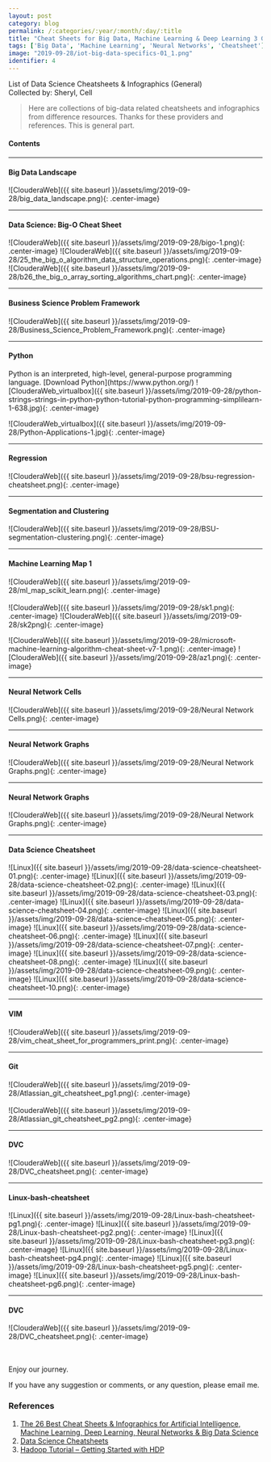 ```yaml
---
layout: post
category: blog
permalink: /:categories/:year/:month/:day/:title
title: "Cheat Sheets for Big Data, Machine Learning & Deep Learning 3 General"
tags: ['Big Data', 'Machine Learning', 'Neural Networks', 'Cheatsheet']
image: "2019-09-28/iot-big-data-specifics-01_1.png"
identifier: 4
---
```


List of Data Science Cheatsheets & Infographics (General)
<br>
Collected by: Sheryl, Cell

<!--more-->

<blockquote class="tip">
Here are collections of big-data related cheatsheets and infographics from difference resources. Thanks for these providers and references. This is general part.
</blockquote>

<div class="list-of-contents">
  <h4>Contents</h4>
  <ul></ul>
</div>


<hr class="with-margin">
<h4 class="header" id="intro">Big Data Landscape</h4>

![ClouderaWeb]({{ site.baseurl }}/assets/img/2019-09-28/big_data_landscape.png){: .center-image}


<hr class="with-margin">
<h4 class="header" id="intro">Data Science: Big-O Cheat Sheet</h4>

![ClouderaWeb]({{ site.baseurl }}/assets/img/2019-09-28/bigo-1.png){: .center-image}
![ClouderaWeb]({{ site.baseurl }}/assets/img/2019-09-28/25_the_big_o_algorithm_data_structure_operations.png){: .center-image}
![ClouderaWeb]({{ site.baseurl }}/assets/img/2019-09-28/b26_the_big_o_array_sorting_algorithms_chart.png){: .center-image}




<hr class="with-margin">
<h4 class="header" id="intro">Business Science Problem Framework</h4>

![ClouderaWeb]({{ site.baseurl }}/assets/img/2019-09-28/Business_Science_Problem_Framework.png){: .center-image}

<hr class="with-margin">
<h4 class="header" id="intro">Python</h4>
Python is an interpreted, high-level, general-purpose programming language.
[Download Python](https://www.python.org/)
![ClouderaWeb_virtualbox]({{ site.baseurl }}/assets/img/2019-09-28/python-strings-strings-in-python-python-tutorial-python-programming-simplilearn-1-638.jpg){: .center-image}

![ClouderaWeb_virtualbox]({{ site.baseurl }}/assets/img/2019-09-28/Python-Applications-1.jpg){: .center-image}

<hr class="with-margin">
<h4 class="header" id="intro">Regression</h4>

![ClouderaWeb]({{ site.baseurl }}/assets/img/2019-09-28/bsu-regression-cheatsheet.png){: .center-image}

<hr class="with-margin">
<h4 class="header" id="intro">Segmentation and Clustering</h4>

![ClouderaWeb]({{ site.baseurl }}/assets/img/2019-09-28/BSU-segmentation-clustering.png){: .center-image}


<hr class="with-margin">
<h4 class="header" id="intro">Machine Learning Map 1</h4>

![ClouderaWeb]({{ site.baseurl }}/assets/img/2019-09-28/ml_map_scikit_learn.png){: .center-image}
<br></br>
![ClouderaWeb]({{ site.baseurl }}/assets/img/2019-09-28/sk1.png){: .center-image}
![ClouderaWeb]({{ site.baseurl }}/assets/img/2019-09-28/sk2png){: .center-image}

![ClouderaWeb]({{ site.baseurl }}/assets/img/2019-09-28/microsoft-machine-learning-algorithm-cheat-sheet-v7-1.png){: .center-image}
![ClouderaWeb]({{ site.baseurl }}/assets/img/2019-09-28/az1.png){: .center-image}

<hr class="with-margin">
<h4 class="header" id="intro">Neural Network Cells</h4>

![ClouderaWeb]({{ site.baseurl }}/assets/img/2019-09-28/Neural Network Cells.png){: .center-image}


<hr class="with-margin">
<h4 class="header" id="intro">Neural Network Graphs</h4>

![ClouderaWeb]({{ site.baseurl }}/assets/img/2019-09-28/Neural Network Graphs.png){: .center-image}

<hr class="with-margin">
<h4 class="header" id="intro">Neural Network Graphs</h4>

![ClouderaWeb]({{ site.baseurl }}/assets/img/2019-09-28/Neural Network Graphs.png){: .center-image}

<hr class="with-margin">
<h4 class="header" id="intro">Data Science Cheatsheet </h4>

![Linux]({{ site.baseurl }}/assets/img/2019-09-28/data-science-cheatsheet-01.png){: .center-image}
![Linux]({{ site.baseurl }}/assets/img/2019-09-28/data-science-cheatsheet-02.png){: .center-image}
![Linux]({{ site.baseurl }}/assets/img/2019-09-28/data-science-cheatsheet-03.png){: .center-image}
![Linux]({{ site.baseurl }}/assets/img/2019-09-28/data-science-cheatsheet-04.png){: .center-image}
![Linux]({{ site.baseurl }}/assets/img/2019-09-28/data-science-cheatsheet-05.png){: .center-image}
![Linux]({{ site.baseurl }}/assets/img/2019-09-28/data-science-cheatsheet-06.png){: .center-image}
![Linux]({{ site.baseurl }}/assets/img/2019-09-28/data-science-cheatsheet-07.png){: .center-image}
![Linux]({{ site.baseurl }}/assets/img/2019-09-28/data-science-cheatsheet-08.png){: .center-image}
![Linux]({{ site.baseurl }}/assets/img/2019-09-28/data-science-cheatsheet-09.png){: .center-image}
![Linux]({{ site.baseurl }}/assets/img/2019-09-28/data-science-cheatsheet-10.png){: .center-image}

<hr class="with-margin">
<h4 class="header" id="intro">VIM</h4>

![ClouderaWeb]({{ site.baseurl }}/assets/img/2019-09-28/vim_cheat_sheet_for_programmers_print.png){: .center-image}


<hr class="with-margin">
<h4 class="header" id="intro">Git </h4>

![ClouderaWeb]({{ site.baseurl }}/assets/img/2019-09-28/Atlassian_git_cheatsheet_pg1.png){: .center-image}
<br></br>
![ClouderaWeb]({{ site.baseurl }}/assets/img/2019-09-28/Atlassian_git_cheatsheet_pg2.png){: .center-image}

<hr class="with-margin">
<h4 class="header" id="intro">DVC</h4>

![ClouderaWeb]({{ site.baseurl }}/assets/img/2019-09-28/DVC_cheatsheet.png){: .center-image}


<hr class="with-margin">
<h4 class="header" id="intro">Linux-bash-cheatsheet</h4>

![Linux]({{ site.baseurl }}/assets/img/2019-09-28/Linux-bash-cheatsheet-pg1.png){: .center-image}
![Linux]({{ site.baseurl }}/assets/img/2019-09-28/Linux-bash-cheatsheet-pg2.png){: .center-image}
![Linux]({{ site.baseurl }}/assets/img/2019-09-28/Linux-bash-cheatsheet-pg3.png){: .center-image}
![Linux]({{ site.baseurl }}/assets/img/2019-09-28/Linux-bash-cheatsheet-pg4.png){: .center-image}
![Linux]({{ site.baseurl }}/assets/img/2019-09-28/Linux-bash-cheatsheet-pg5.png){: .center-image}
![Linux]({{ site.baseurl }}/assets/img/2019-09-28/Linux-bash-cheatsheet-pg6.png){: .center-image}

<hr class="with-margin">
<h4 class="header" id="intro">DVC</h4>

![ClouderaWeb]({{ site.baseurl }}/assets/img/2019-09-28/DVC_cheatsheet.png){: .center-image}


<br></br>
Enjoy our journey. 

If you have any suggestion or comments, or any question, please email me.


### References

<ol>
  <li><a href="https://mattybv3.wordpress.com/2018/09/13/the-26-best-cheat-sheets-infographics-for-artificial-intelligence-ai-machine-learning-ml-deep-learning-neural-networks-big-data-science/">The 26 Best Cheat Sheets & Infographics for Artificial Intelligence, Machine Learning, Deep Learning, Neural Networks & Big Data Science</a></li>
  <li><a href="https://github.com/FavioVazquez/ds-cheatsheets">Data Science Cheatsheets</a></li>
  <li><a href="https://hortonworks.com/apache/hadoop/">Hadoop Tutorial – Getting Started with HDP</a></li>
</ol>
